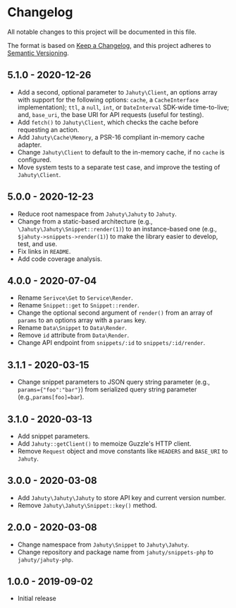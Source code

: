 # Changelog
All notable changes to this project will be documented in this file.

The format is based on [Keep a Changelog](https://keepachangelog.com/en/1.0.0/), and this project adheres to [Semantic Versioning](https://semver.org/spec/v2.0.0.html).

## 5.1.0 - 2020-12-26

- Add a second, optional parameter to `Jahuty\Client`, an options array with support for the following options: `cache`, a `CacheInterface` implementation); `ttl`, a `null`, `int`, or `DateInterval` SDK-wide time-to-live; and, `base_uri`, the base URI for API requests (useful for testing).
- Add `fetch()` to `Jahuty\Client`, which checks the cache before requesting an action.
- Add `Jahuty\Cache\Memory`, a PSR-16 compliant in-memory cache adapter.
- Change `Jahuty\Client` to default to the in-memory cache, if no `cache` is configured.
- Move system tests to a separate test case, and improve the testing of `Jahuty\Client`.

## 5.0.0 - 2020-12-23

- Reduce root namespace from `Jahuty\Jahuty` to `Jahuty`.
- Change from a static-based architecture (e.g., `\Jahuty\Jahuty\Snippet::render(1)`) to an instance-based one (e.g., `$jahuty->snippets->render(1)`) to make the library easier to develop, test, and use.
- Fix links in `README`.
- Add code coverage analysis.

## 4.0.0 - 2020-07-04

- Rename `Serivce\Get` to `Service\Render`.
- Rename `Snippet::get` to `Snippet::render`.
- Change the optional second argument of `render()` from an array of `params` to an options array with a `params` key.
- Rename `Data\Snippet` to `Data\Render`.
- Remove `id` attribute from `Data\Render`.
- Change API endpoint from `snippets/:id` to `snippets/:id/render`.

## 3.1.1 - 2020-03-15

- Change snippet parameters to JSON query string parameter (e.g., `params={"foo":"bar"}`) from serialized query string parameter (e.g.,`params[foo]=bar`).

## 3.1.0 - 2020-03-13

- Add snippet parameters.
- Add `Jahuty::getClient()` to memoize Guzzle's HTTP client.
- Remove `Request` object and move constants like `HEADERS` and `BASE_URI` to `Jahuty`.

## 3.0.0 - 2020-03-08

- Add `Jahuty\Jahuty\Jahuty` to store API key and current version number.
- Remove `Jahuty\Jahuty\Snippet::key()` method.

## 2.0.0 - 2020-03-08

- Change namespace from `Jahuty\Snippet` to `Jahuty\Jahuty`.
- Change repository and package name from `jahuty/snippets-php` to `jahuty/jahuty-php`.

## 1.0.0 - 2019-09-02

- Initial release
